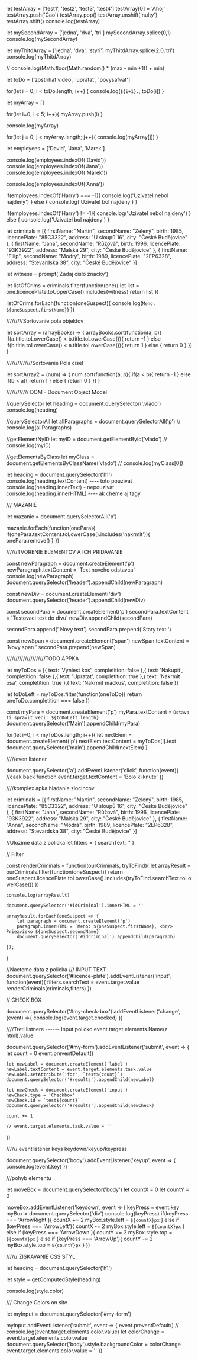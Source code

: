 let testArray = ['test1', 'test2', 'test3', 'test4']
testArray[0] = 'Ahoj'
testArray.push('Cao')
testArray.pop()
testArray.unshift('nulty')
testArray.shift()
console.log(testArray)

let mySecondArray = ['jedna', 'dva', 'tri']
mySecondArray.splice(0,1)
console.log(mySecondArray)

let myThitdArray = ['jedna', 'dva', 'styri']
myThitdArray.splice(2,0,'tri')
console.log(myThitdArray)

// console.log(Math.floor(Math.random() * (max - min +1)) + min)




let toDo = ['zostrihat video', 'upratat', 'povysafvat']

for(let i = 0; i < toDo.length; i++) {
    console.log(`${i+1}.`, toDo[i])
}

let myArray = []

for(let i=0; i < 5; i++){
    myArray.push(i)
}

console.log(myArray)

for(let j = 0; j < myArray.length; j++){
    console.log(myArray[j])
}


let employees = ['David', 'Jana', 'Marek']

console.log(employees.indexOf('David'))
console.log(employees.indexOf('Jana'))
console.log(employees.indexOf('Marek'))

console.log(employees.indexOf('Anna'))

if(employees.indexOf('Harry') === -1){
    console.log('Uzivatel nebol najdeny')
} else {
    console.log('Uzivatel bol najdeny')
}

if(employees.indexOf('Harry') != -1){
    console.log('Uzivatel nebol najdeny')
} else {
    console.log('Uzivatel bol najdeny')
}




let criminals = [{
    firstName: "Martin",
    secondName: "Zelený",
    birth: 1985,
    licencePlate: "85C3322",
    address: "U sloupů 16",
    city: "České Budějovice"
}, {
    firstName: "Jana",
    secondName: "Růžová",
    birth: 1996,
    licencePlate: "93K3922",
    address: "Malská 29",
    city: "České Budějovice"
}, {
    firstName: "Filip",
    secondName: "Modrý",
    birth: 1989,
    licencePlate: "2EP6328",
    address: "Stevardská 38",
    city: "České Budějovice"
}]

let witness = prompt('Zadaj cislo znacky')

let listOfCrims = criminals.filter(function(one){
    let list = one.licencePlate.toUpperCase().includes(witness)
    return list
})

listOfCrims.forEach(function(oneSuspect){
    console.log(`Meno: ${oneSuspect.firstName}`)
})

/////////Sortovanie pola objektov

let sortArray = (arrayBooks) => {
    arrayBooks.sort(function(a, b){
        if(a.title.toLowerCase() < b.title.toLowerCase()){
            return -1
        } else if(b.title.toLowerCase() < a.title.toLowerCase()){
            return 1
        } else {
            return 0
        }
    })
}

//////////////Sortovanie Pola cisel

let sortArray2 = (num) => {
    num.sort(function(a, b){
        if(a < b){
            return -1
        } else if(b < a){
            return 1
        } else {
            return 0
        }
    })
}

//////////// DOM - Document Object Model


//querySelector
let heading = document.querySelector('.vlado')
console.log(heading)

//querySelectorAll
let allParagraphs = document.querySelectorAll('p')
// console.log(allParagraphs)

//getElementNyID
let myID = document.getElementById('vlado')
// console.log(myID)

//getElementsByClass
let myClass = document.getElementsByClassName('vlado')
// console.log(myClass[0])


let heading = document.querySelector('h1')
console.log(heading.textContent) ---- toto pouzivat
console.log(heading.innerText) - nepouzivat
console.log(heading.innerHTML) ---- ak cheme aj tagy

/// MAZANIE 

let mazanie = document.querySelectorAll('p')

mazanie.forEach(function(onePara){
    if(onePara.textContent.toLowerCase().includes('nakrmit')){
        onePara.remove()
    }
})


//////TVORENIE ELEMENTOV A ICH PRIDAVANIE 

const newParagraph = document.createElement('p')
newParagraph.textContent = 'Text noveho odstavca'
console.log(newParagraph)
document.querySelector('header').appendChild(newParagraph)

const newDiv = document.createElement('div')
document.querySelector('header').appendChild(newDiv)

const secondPara = document.createElement('p')
secondPara.textContent = 'Testovaci text do divu'
newDiv.appendChild(secondPara)

secondPara.append(' Novy text')
secondPara.prepend('Stary text ')

const newSpan = document.createElement('span')
newSpan.textContent = 'Novy span '
secondPara.prepend(newSpan)


/////////////////////TODO APPKA

let myToDos = [{
    text: 'Vyniest kos',
    completition: false
},{
    text: 'Nakupit',
    completition: false
},{
    text: 'Upratat',
    completition: true
},{
    text: 'Nakrmit psa',
    completition: true
},{
    text: 'Nakrmit mackus',
    completition: false
}]

let toDoLeft = myToDos.filter(function(oneToDo){
    return oneToDo.completition === false
})

const myPara = document.createElement('p')
myPara.textContent = `Ostava ti spravit veci: ${toDoLeft.length}`
document.querySelector('Main').appendChild(myPara)

for(let i=0; i < myToDos.length; i++){
    let nextElem = document.createElement('p')
    nextElem.textContent = myToDos[i].text
    document.querySelector('main').appendChild(nextElem)
}


/////even listener 

document.querySelector('a').addEventListener('click', function(event){
    //caak back function
    event.target.textContent = 'Bolo kliknute'
})


////komplex apka hladanie zlocincov

let criminals = [{
    firstName: "Martin",
    secondName: "Zelený",
    birth: 1985,
    licencePlate: "85C3322",
    address: "U sloupů 16",
    city: "České Budějovice"
}, {
    firstName: "Jana",
    secondName: "Růžová",
    birth: 1996,
    licencePlate: "93K3922",
    address: "Malská 29",
    city: "České Budějovice"
}, {
    firstName: "Anna",
    secondName: "Modrá",
    birth: 1989,
    licencePlate: "2EP6328",
    address: "Stevardská 38",
    city: "České Budějovice"
}]

//Ulozime data z policka
let filters = {
    searchText: ''
}

// Filter

const renderCriminals = function(ourCriminals, tryToFind){
    let arrayResult = ourCriminals.filter(function(oneSuspect){
        return oneSuspect.licencePlate.toLowerCase().includes(tryToFind.searchText.toLowerCase())
    })

    console.log(arrayResult)

    document.querySelector('#idCriminal').innerHTML = ''

    arrayResult.forEach(oneSuspect => {
        let paragraph = document.createElement('p')
        paragraph.innerHTML = `Meno: ${oneSuspect.firstName}, <br/> Priezvisko ${oneSuspect.secondName}`
        document.querySelector('#idCriminal').appendChild(paragraph)
        
    });
}




//Nacteme data z policka /// INPUT TEXT
document.querySelector('#licence-plate').addEventListener('input', function(event){
    filters.searchText = event.target.value
    renderCriminals(criminals,filters)
})

// CHECK BOX

document.querySelector('#my-check-box').addEventListener('change', (event) =>{
    console.log(event.target.checked)
})

////Treti listnere ------ Input policko
event.target.elements.Name(z html).value


document.querySelector('#my-form').addEventListener('submit', event => {
    let count = 0
    event.preventDefault()

    let newLabel = document.createElement('label')
    newLabel.textContent = event.target.elements.task.value
    newLabel.setAttribute('for', `test${count}`)
    document.querySelector('#results').appendChild(newLabel)

    let newCheck = document.createElement('input')
    newCheck.type = 'Checkbox'
    newCheck.id = `test${count}`
    document.querySelector('#results').appendChild(newCheck)

    count += 1

    // event.target.elements.task.value = ''


})


////// eventlistener keys keydown/keyup/keypress

document.querySelector('body').addEventListener('keyup', event => {
    console.log(event.key)
})

///pohyb elementu 

let moveBox = document.querySelector('body')
let countX = 0
let countY = 0

moveBox.addEventListener('keydown', event => {
    keyPress = event.key
    myBox = document.querySelector('div')
    console.log(keyPress)
    if(keyPress === 'ArrowRight'){
        countX += 2
        myBox.style.left = `${countX}px`
    } else if (keyPress === 'ArrowLeft'){
        countX -= 2
        myBox.style.left = `${countX}px`
    } else if (keyPress === 'ArrowDown'){
        countY += 2
        myBox.style.top = `${countY}px`
    } else if (keyPress === 'ArrowUp'){
        countY -= 2
        myBox.style.top = `${countY}px`
    }
})

////// ZISKAVANIE CSS STYL

let heading = document.querySelector('h1')

let style = getComputedStyle(heading)

console.log(style.color)

/// Change Colors on site

let myInput = document.querySelector('#my-form')

myInput.addEventListener('submit', event => {
    event.preventDefault()
    // console.log(event.target.elements.color.value)
    let colorChange = event.target.elements.color.value
    document.querySelector('body').style.backgroundColor = colorChange
    event.target.elements.color.value = ''
})